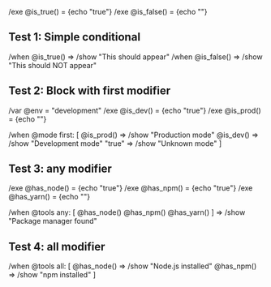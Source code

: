 /exe @is_true() = {echo "true"}
/exe @is_false() = {echo ""}

## Test 1: Simple conditional
/when @is_true() => /show "This should appear"
/when @is_false() => /show "This should NOT appear"

## Test 2: Block with first modifier
/var @env = "development"
/exe @is_dev() = {echo "true"}
/exe @is_prod() = {echo ""}

/when @mode first: [
  @is_prod() => /show "Production mode"
  @is_dev() => /show "Development mode"
  "true" => /show "Unknown mode"
]

## Test 3: any modifier
/exe @has_node() = {echo "true"}
/exe @has_npm() = {echo "true"}
/exe @has_yarn() = {echo ""}

/when @tools any: [
  @has_node()
  @has_npm()
  @has_yarn()
] => /show "Package manager found"

## Test 4: all modifier
/when @tools all: [
  @has_node() => /show "Node.js installed"
  @has_npm() => /show "npm installed"
]